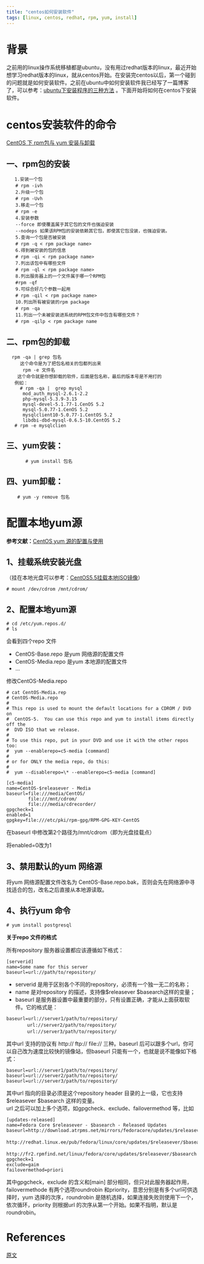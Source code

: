 ```yaml
---
title: "centos如何安装软件"
tags: [linux, centos, redhat, rpm, yum, install]
---
```


# 背景

之前用的linux操作系统移植都是ubuntu，没有用过redhat版本的linux，最近开始想学习redhat版本的linux，就从centos开始。在安装完centos以后，第一个碰到的问题就是如何安装软件。之前在ubuntu中如何安装软件我已经写了一篇博客了，可以参考：[ubuntu下安装程序的三种方法](http://www.cnblogs.com/xwdreamer/p/3623454.html) 。下面开始将如何在centos下安装软件。

# centos安装软件的命令

[CentOS 下 rpm包与 yum 安装与卸载](http://cissco.iteye.com/blog/397163)

## 一、rpm包的安装

```text
   1.安装一个包
　　# rpm -ivh
　　2.升级一个包
　　# rpm -Uvh
　　3.移走一个包
　　# rpm -e
　　4.安装参数
　　--force 即使覆盖属于其它包的文件也强迫安装
　　--nodeps 如果该RPM包的安装依赖其它包，即使其它包没装，也强迫安装。
　　5.查询一个包是否被安装
　　# rpm -q < rpm package name>
　　6.得到被安装的包的信息
　　# rpm -qi < rpm package name>
　　7.列出该包中有哪些文件
　　# rpm -ql < rpm package name>
　　8.列出服务器上的一个文件属于哪一个RPM包
　　#rpm -qf
　　9.可综合好几个参数一起用
　　# rpm -qil < rpm package name>
　　10.列出所有被安装的rpm package
　　# rpm -qa
　　11.列出一个未被安装进系统的RPM包文件中包含有哪些文件？
　　# rpm -qilp < rpm package name
```

## 二、rpm包的卸载

```text
  rpm -qa | grep 包名
     这个命令是为了把包名相关的包都列出来     
      rpm -e 文件名
    这个命令就是你想卸载的软件，后面是包名称，最后的版本号是不用打的
   例如：
     # rpm -qa |  grep mysql
      mod_auth_mysql-2.6.1-2.2 
      php-mysql-5.3.9-3.15 
      mysql-devel-5.1.77-1.CenOS 5.2
      mysql-5.0.77-1.CenOS 5.2
      mysqlclient10-5.0.77-1.CentOS 5.2
      libdbi-dbd-mysql-0.6.5-10.CentOS 5.2
   # rpm -e mysqlclien
```

##  三、yum安装：

```text
       # yum install 包名
```

## 四、yum卸载：

```text
    # yum -y remove 包名
```

# **配置本地yum源**

**参考文献：**[CentOS yum 源的配置与使用](http://www.cnblogs.com/mchina/archive/2013/01/04/2842275.html)

## 1、挂载系统安装光盘

（挂在本地光盘可以参考：[CentOS5.5挂载本地ISO镜像](http://www.cnblogs.com/xwdreamer/p/4078465.html)）

```text
# mount /dev/cdrom /mnt/cdrom/
```

## 2、配置本地yum源

```text
# cd /etc/yum.repos.d/
# ls
```

会看到四个repo 文件

* CentOS-Base.repo 是yum 网络源的配置文件
* CentOS-Media.repo 是yum 本地源的配置文件
* ...

修改CentOS-Media.repo

```text
# cat CentOS-Media.rep
# CentOS-Media.repo
#
# This repo is used to mount the default locations for a CDROM / DVD on
#  CentOS-5.  You can use this repo and yum to install items directly off the
#  DVD ISO that we release.
#
# To use this repo, put in your DVD and use it with the other repos too:
#  yum --enablerepo=c5-media [command]
#  
# or for ONLY the media repo, do this:
#
#  yum --disablerepo=\* --enablerepo=c5-media [command]
 
[c5-media]
name=CentOS-$releasever - Media
baseurl=file:///media/CentOS/
        file:///mnt/cdrom/
        file:///media/cdrecorder/
gpgcheck=1
enabled=1
gpgkey=file:///etc/pki/rpm-gpg/RPM-GPG-KEY-CentOS
```

在baseurl 中修改第2个路径为/mnt/cdrom（即为光盘挂载点）

将enabled=0改为1

## 3、禁用默认的yum 网络源

将yum 网络源配置文件改名为 CentOS-Base.repo.bak，否则会先在网络源中寻找适合的包，改名之后直接从本地源读取。

## 4、执行yum 命令

```text
# yum install postgresql
```

**关于repo 文件的格式**

所有repository 服务器设置都应该遵循如下格式：

```text
[serverid]
name=Some name for this server
baseurl=url://path/to/repository/
```

* serverid 是用于区别各个不同的repository，必须有一个独一无二的名称；
* name 是对repository 的描述，支持像$releasever $basearch这样的变量；
* baseurl 是服务器设置中最重要的部分，只有设置正确，才能从上面获取软件。它的格式是：

```text
baseurl=url://server1/path/to/repository/
　　　　 url://server2/path/to/repository/
　　　　 url://server3/path/to/repository/
```

其中url 支持的协议有 http:// ftp:// file:// 三种。baseurl 后可以跟多个url，你可以自己改为速度比较快的镜像站，但baseurl 只能有一个，也就是说不能像如下格式：

```text
baseurl=url://server1/path/to/repository/
baseurl=url://server2/path/to/repository/
baseurl=url://server3/path/to/repository/
```

其中url 指向的目录必须是这个repository header 目录的上一级，它也支持$releasever $basearch 这样的变量。  
url 之后可以加上多个选项，如gpgcheck、exclude、failovermethod 等，比如

```text
[updates-released]
name=Fedora Core $releasever - $basearch - Released Updates
baseurl=http://download.atrpms.net/mirrors/fedoracore/updates/$releasever/$basearch
　　　　 http://redhat.linux.ee/pub/fedora/linux/core/updates/$releasever/$basearch
　　　　 http://fr2.rpmfind.net/linux/fedora/core/updates/$releasever/$basearch
gpgcheck=1
exclude=gaim
failovermethod=priori
```

其中gpgcheck，exclude 的含义和\[main\] 部分相同，但只对此服务器起作用，failovermethode 有两个选项roundrobin 和priority，意思分别是有多个url可供选择时，yum 选择的次序，roundrobin 是随机选择，如果连接失败则使用下一个，依次循环，priority 则根据url 的次序从第一个开始。如果不指明，默认是roundrobin。

# References

[原文](https://www.cnblogs.com/xwdreamer/p/3813880.html)

